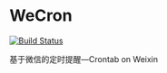 # WeCron

[![Build Status](https://travis-ci.org/polyrabbit/WeCron.svg?branch=master)](https://travis-ci.org/polyrabbit/WeCron)

基于微信的定时提醒—Crontab on Weixin
